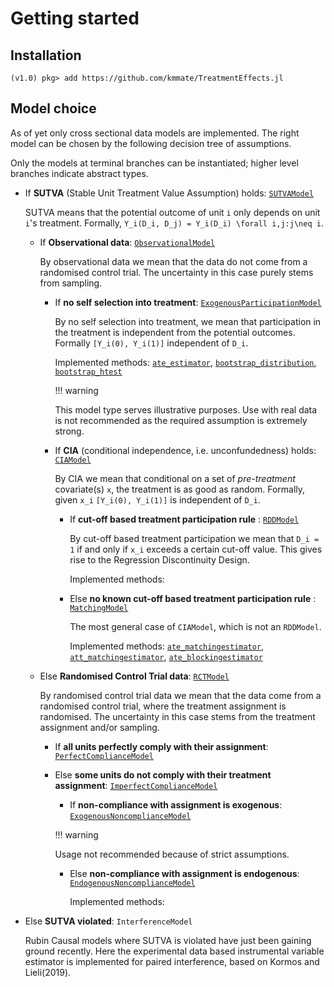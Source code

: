 # Getting started

## Installation

```julia-repl
(v1.0) pkg> add https://github.com/kmmate/TreatmentEffects.jl
```

## Model choice

As of yet only cross sectional data models are implemented. The right
model can be chosen by the following decision tree of assumptions.

Only the models at terminal branches can be instantiated; higher level branches
indicate abstract types.

* If **SUTVA** (Stable Unit Treatment Value Assumption) holds: [`SUTVAModel`](@ref)
	
	SUTVA means that the potential outcome of unit ``i`` only depends on unit ``i``'s treatment.
	Formally, ``Y_i(D_i, D_j) = Y_i(D_i) \forall i,j:j\neq i``.
	
	* If **Observational data**: [`ObservationalModel`](@ref)

		By observational data we mean that the data do not come from a randomised control trial.
		The uncertainty in this case purely stems from sampling.

		* If **no self selection into treatment**: [`ExogenousParticipationModel`](@ref)

			By no self selection into treatment, we mean that participation in the treatment is
			independent from the potential outcomes. Formally ``[Y_i(0), Y_i(1)]`` independent of ``D_i``.

			Implemented methods: [`ate_estimator`](@ref), [`bootstrap_distribution`](@ref), [`bootstrap_htest`](@ref)

			!!! warning

			This model type serves illustrative purposes. 
			Use with real data is not recommended as the required assumption is extremely strong.

		* If **CIA** (conditional independence, i.e. unconfundedness) holds: [`CIAModel`](@ref)

			By CIA we mean that conditional on a set of *pre-treatment* covariate(s) ``x``, the treatment
			is as good as random. Formally, given ``x_i`` ``[Y_i(0), Y_i(1)]`` is independent of ``D_i``.

			* If **cut-off based treatment participation rule** : [`RDDModel`](@ref)

				By cut-off based treatment participation we mean that ``D_i = 1`` if and only if
				``x_i`` exceeds a certain cut-off value. This gives rise to the Regression Discontinuity Design.

				Implemented methods: 

			* Else **no known cut-off based treatment participation rule** : [`MatchingModel`](@ref)

				The most general case of `CIAModel`, which is not an `RDDModel`.

				Implemented methods: [`ate_matchingestimator`](@ref), [`att_matchingestimator`](@ref),
									 [`ate_blockingestimator`](@ref)

	* Else **Randomised Control Trial data**: [`RCTModel`](@ref)

		By randomised control trial data we mean that the data come from a randomised control trial,
		where the treatment assignment is randomised.
		The uncertainty in this case stems from the treatment assignment and/or sampling.

		* If **all units perfectly comply with their assignment**: [`PerfectComplianceModel`](@ref)
		
		* Else **some units do not comply with their treatment assignment**: [`ImperfectComplianceModel`](@ref)
			
			* If **non-compliance with assignment is exogenous**: [`ExogenousNoncomplianceModel`](@ref)

			!!! warning

			Usage not recommended because of strict assumptions.

			* Else **non-compliance with assignment is endogenous**: [`EndogenousNoncomplianceModel`](@ref)

				Implemented methods:

* Else **SUTVA violated**: `InterferenceModel`

	Rubin Causal models where SUTVA is violated have just been gaining ground recently.
	Here the experimental data based instrumental variable estimator is implemented
	for paired interference, based on Kormos and Lieli(2019). 